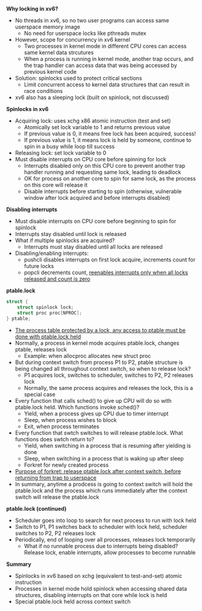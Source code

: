 **Why locking in xv6?**

- No threads in xv6, so no two user programs can access same userspace memory image
    * No need for userspace locks like pthreads mutex
- However, scope for concurrency in xv6 kernel
    * Two processes in kernel mode in different CPU cores can access same kernel data strcutures
    * When a process is running in kernel mode, another trap occurs, and the trap handler can access data that was being accessed by previous kernel code
- Solution: spinlocks used to protect critical sections
    * Limit concurrent access to kernel data structures that can result in race conditions
- xv6 also has a sleeping lock (built on spinlock, not discussed)

**Spinlocks in xv6**
- Acquiring lock: uses xchg x86 atomic instruction (test and set)
    * Atomically set lock variable to 1 and returns previous value
    * If previous value is 0, it means free lock has been acquired, success!
    * If previous value is 1, it means lock is held by someone, continue to spin in a busy while loop till success
- Releasing lock: set lock variable to 0
- Must disable interrupts on CPU core before spinning for lock
    * Interrupts disabled only on this CPU core to prevent another trap handler running and requesting same lock, leading to deadlock
    * OK for process on another core to spin for same lock, as the process on this core will release it
    * Disable interrupts before starting to spin (otherwise, vulnerable window after lock acquired and before interrupts disabled)

**Disabling interrupts**
- Must disable interrupts on CPU core before beginning to spin for spinlock
- Interrupts stay disabled until lock is released
- What if multiple spinlocks are acquired?
    * Interrupts must stay disabled until all locks are released
- Disabling/enabling interrupts:
    * pushcli disables interrupts on first lock acquire, increments count for future locks
    * popcli decrements count, <u>reenables interrupts only when all locks released and count is zero</u>

**ptable.lock**
```c
struct {
    struct spinlock lock;
    struct proc proc[NPROC];
} ptable;
```
- <u>The process table protected by a lock, any access to ptable must be done with ptable.lock held</u>
- Normally, a process in kernel mode acquires ptable.lock, changes ptable, releases lock
    * Example: when allocproc allocates new struct proc
- But during context switch from process P1 to P2, ptable structure is being changed all throughout context switch, so when to release lock?
    * P1 acquires lock, switches to scheduler, switches to P2, P2 releases lock
    * Normally, the same process acquires and releases the lock, this is a special case
- Every function that calls sched() to give up CPU will do so with ptable.lock held. Which functions invoke sched()?
    * Yield, when a process gives up CPU due to timer interrupt
    * Sleep, when process wishes to block
    * Exit, when process terminates
- Every function that swtch switches to will release ptable.lock. What functions does swtch return to?
    * Yield, when switching in a process that is resuming after yielding is done
    * Sleep, when switching in a process that is waking up after sleep
    * Forkret for newly created process
- <u>Purpose of forkret: release ptable.lock after context switch, before returning from trap to userspace</u>
- In summary, anytime a prodcess is going to context switch will hold the ptable.lock and the process which runs immediately after the context switch will release the ptable.lock
  
 **ptable.lock (continued)**
 - Scheduler goes into loop to search for next process to run with lock held
 - Switch to P1, P1 switches back to scheduler with lock held, scheduler switches to P2, P2 releases lock
 - Periodically, end of looping over all processes, releases lock temporarily
    * What if no runnable process due to interrupts being disabled? Release lock, enable interrupts, allow processes to become runnable

**Summary**
- Spinlocks in xv6 based on xchg (equivalent to test-and-set) atomic instruction
- Processes in kernel mode hold spinlock when accessing shared data structures, disabling interrupts on that core while lock is held
- Special ptable.lock held across context switch
